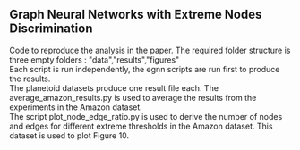 ## Graph Neural Networks with Extreme Nodes Discrimination

Code to reproduce the analysis in the paper. The required folder structure is three empty folders : "data","results","figures" </br>
Each script is run independently, the egnn scripts are run first to produce the results. </br>
The planetoid datasets produce one result file each. The average_amazon_results.py is used to average the results from the experiments in the Amazon dataset.</br>
The script plot_node_edge_ratio.py is used to derive the number of nodes and edges for different extreme thresholds in the Amazon dataset. This dataset is used to plot Figure 10.






